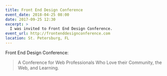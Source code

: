```yaml
---
title: Front End Design Conference
event_date: 2018-04-25 08:00
date: 2017-09-25 12:30
excerpt: >
  I was invited to Front End Design Conference.
event_url: http://frontenddesignconference.com
location: St. Petersburg, FL
---
```


Front End Design Conference:

> A Conference for Web Professionals Who Love their Community, the Web, and Learning.
